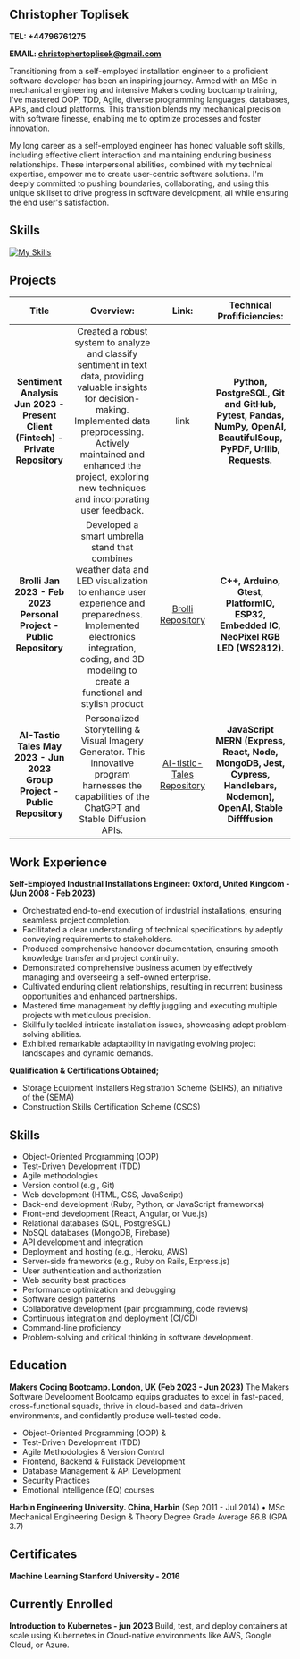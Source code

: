 ## Christopher Toplisek
**TEL: +44796761275**

**EMAIL: christophertoplisek@gmail.com**

Transitioning from a self-employed installation engineer to a proficient software developer has been an inspiring journey. Armed with an MSc in mechanical engineering and intensive Makers coding bootcamp training, I've mastered OOP, TDD, Agile, diverse programming languages, databases, APIs, and cloud platforms. This transition blends my mechanical precision with software finesse, enabling me to optimize processes and foster innovation.

My long career as a self-employed engineer has honed valuable soft skills, including effective client interaction and maintaining enduring business relationships. These interpersonal abilities, combined with my technical expertise, empower me to create user-centric software solutions. I'm deeply committed to pushing boundaries, collaborating, and using this unique skillset to drive progress in software development, all while ensuring the end user's satisfaction.

## Skills
[![My Skills](https://skillicons.dev/icons?i=js,html,css,python,aws,bootstrap,cpp,docker,arduino,express,flask,firebase,git,github,ai,jest,kubernetes,matlab,mongodb,mysql,nodejs,postgres,postman,raspberrypi,react,ruby,sqlite,sketchup,svg,unity,vscode,webpack)](https://skillicons.dev)

## Projects

| **Title** | **Overview:** | **Link:** | **Technical Profificiencies:** |
|:---:|:---:|:---:|:---:|
| **Sentiment Analysis Jun 2023 - Present Client (Fintech) - Private Repository** | Created a robust system to analyze and classify sentiment in text data, providing valuable insights for decision-making. Implemented data preprocessing. Actively maintained and enhanced the project, exploring new techniques and incorporating user feedback. | link | **Python, PostgreSQL, Git and GitHub, Pytest, Pandas, NumPy, OpenAI, BeautifulSoup, PyPDF, Urllib, Requests.** |
| **Brolli Jan 2023 - Feb 2023 Personal Project - Public Repository** | Developed a smart umbrella stand  that combines weather data and LED visualization to enhance user experience and preparedness. Implemented electronics integration, coding, and 3D modeling to create a functional and stylish product | [Brolli Repository](https://github.com/toppy007/Brolli) | **C++, Arduino, Gtest, PlatformIO, ESP32, Embedded IC, NeoPixel RGB LED (WS2812).** |
| **AI-Tastic Tales May 2023 - Jun 2023 Group Project - Public Repository** | Personalized Storytelling & Visual Imagery Generator. This innovative program harnesses the capabilities of the ChatGPT and Stable Diffusion APIs. | [AI-tistic-Tales Repository](https://github.com/AI-tistic-Tales/AI-tistic-Tales) | **JavaScript MERN (Express, React, Node, MongoDB, Jest, Cypress, Handlebars, Nodemon), OpenAI, Stable Diffffusion** |

## Work Experience

**Self-Employed Industrial Installations Engineer: Oxford, United Kingdom - (Jun 2008 - Feb 2023)**
- Orchestrated end-to-end execution of industrial installations, ensuring seamless project completion.
- Facilitated a clear understanding of technical specifications by adeptly conveying requirements to stakeholders.
- Produced comprehensive handover documentation, ensuring smooth knowledge transfer and project continuity.
- Demonstrated comprehensive business acumen by effectively managing and overseeing a self-owned enterprise.
- Cultivated enduring client relationships, resulting in recurrent business opportunities and enhanced partnerships.
- Mastered time management by deftly juggling and executing multiple projects with meticulous precision.
- Skillfully tackled intricate installation issues, showcasing adept problem-solving abilities.
- Exhibited remarkable adaptability in navigating evolving project landscapes and dynamic demands.

**Qualification & Certifications Obtained;**
-  Storage Equipment Installers Registration Scheme (SEIRS), an initiative of the (SEMA)
-  Construction Skills Certification Scheme (CSCS)

## Skills

-  Object-Oriented Programming (OOP)
-  Test-Driven Development (TDD)
-  Agile methodologies
-  Version control (e.g., Git)
-  Web development (HTML, CSS, JavaScript)
-  Back-end development (Ruby, Python, or JavaScript frameworks)
-  Front-end development (React, Angular, or Vue.js)
-  Relational databases (SQL, PostgreSQL)
-  NoSQL databases (MongoDB, Firebase)
-  API development and integration
-  Deployment and hosting (e.g., Heroku, AWS)
-  Server-side frameworks (e.g., Ruby on Rails, Express.js)
-  User authentication and authorization
-  Web security best practices
-  Performance optimization and debugging
-  Software design patterns
-  Collaborative development (pair programming, code reviews)
-  Continuous integration and deployment (CI/CD)
-  Command-line proficiency
-  Problem-solving and critical thinking in software development.


## Education

**Makers Coding Bootcamp. London, UK (Feb 2023 - Jun 2023)**
The Makers Software Development Bootcamp equips graduates to excel in fast-paced, cross-functional squads, thrive in cloud-based and data-driven environments, and confidently produce well-tested code.
- Object-Oriented Programming (OOP) &
- Test-Driven Development (TDD)
- Agile Methodologies & Version Control
- Frontend, Backend & Fullstack Development
- Database Management & API Development
- Security Practices
- Emotional Intelligence (EQ) courses

**Harbin Engineering University. China, Harbin**
(Sep 2011 - Jul 2014) • MSc Mechanical Engineering Design & Theory
Degree Grade Average 86.8 (GPA 3.7) 

## Certificates

**Machine Learning Stanford University - 2016**

## Currently Enrolled

**Introduction to Kubernetes - jun 2023**
Build, test, and deploy containers at scale using Kubernetes in Cloud-native environments like AWS, Google Cloud, or Azure.
